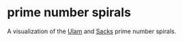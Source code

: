 # prime number spirals

A visualization of the [Ulam](http://en.wikipedia.org/wiki/Ulam_spiral) and
[Sacks](http://en.wikipedia.org/wiki/Ulam_spiral#Variants) prime number spirals.
